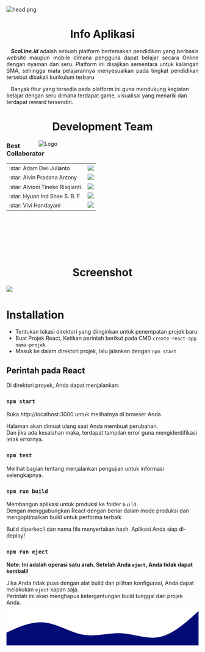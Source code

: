 ![head.png](https://user-images.githubusercontent.com/74761484/158828361-62de0517-53cf-4e5f-bcbe-ac4498862687.png)
<h1 align="center">Info Aplikasi</h1>
<p style="text-align: justify;"><b><em>&nbsp;&nbsp;&nbsp;ScoLine.id</em></b> adalah sebuah platform bertemakan pendidikan yang berbasis website maupun mobile dimana pengguna dapat belajar secara Online dengan nyaman dan seru. Platform ini disajikan sementara untuk kalangan SMA, sehingga mata pelajarannya menyesuaikan pada tingkat pendidikan tersebut  dibakali kurikulum terbaru</p>
<p>&nbsp;&nbsp;&nbsp;Banyak fitur yang tersedia pada platform ini guna mendukung kegiatan belajar dengan seru dimana terdapat game, visualisai yang menarik dan terdapat reward tersendiri. </p>

<h1 align="center">Development Team</h1>
<img align="right" src="https://user-images.githubusercontent.com/74761484/158839009-cd098bdc-b891-45f8-b0c8-f388a6102824.gif" alt="Logo" style="width: 420px; display: inline-block;">
<!-- <img align='right' src="https://user-images.githubusercontent.com/74761484/158839009-cd098bdc-b891-45f8-b0c8-f388a6102824.gif" width="520"> -->

<h3>Best Collaborator</h3>
<table border="0" style="width: 300px; height: 180px" cellspacing="0">
  <tbody>
   <tr>
        <td>:star: Adam Dwi Julianto</td>
        <td><img src="https://img.shields.io/badge/NIM-E41200175-blue"></td>
      </tr>
      <tr>
        <td>:star: Alvin Pradana Antony</td>
        <td><img src="https://img.shields.io/badge/NIM-E41200142-blue"></td>
      </tr>
      <tr>
        <td>:star: Alvioni Tineke Risqianti.</td>
        <td><img src="https://img.shields.io/badge/NIM-E41200048-blue"></td>
      </tr>
      <tr>
        <td>:star: Hyuan Ind Shee S. B. F</td>
        <td><img src="https://img.shields.io/badge/NIM-E41200352-blue"></td>
      </tr>
      <tr>
        <td>:star: Vivi Handayani</td>
        <td><img src="https://img.shields.io/badge/NIM-E41200059-blue"></td>
      </tr>
  </tbody>
</table>

<br><br>

<h1 align="center">Screenshot</h1>
<img src="https://user-images.githubusercontent.com/74761484/158917230-c34c28f5-ccb9-408b-b534-07fb7ef6c31e.png">



# Installation
- Tentukan lokasi direktori yang diinginkan untuk penempatan projek baru
- Buat Projek React, Ketikan perintah berikut pada CMD `create-react-app nama-projek`
- Masuk ke dalam direktori projek, lalu jalankan dengan `npm start`

## Perintah pada React

Di direktori proyek, Anda dapat menjalankan:

### `npm start`
Buka http://localhost:3000 untuk melihatnya di browser Anda.

Halaman akan dimuat ulang saat Anda membuat perubahan.\
Dan jika ada kesalahan maka, terdapat tampilan error guna mengidentifikasi letak errornya.


### `npm test`

Melihat bagian tentang menjalankan pengujian untuk informasi selengkapnya.

### `npm run build`

Membangun aplikasi untuk produksi ke folder `build`.\
Dengan menggabungkan React dengan benar dalam mode produksi dan mengoptimalkan build untuk performa terbaik

Build diperkecil dan nama file menyertakan hash.
Aplikasi Anda siap di-deploy!

### `npm run eject`

**Note: Ini adalah operasi satu arah. Setelah Anda `eject`, Anda tidak dapat kembali!**

Jika Anda tidak puas dengan alat build dan pilihan konfigurasi, Anda dapat melakukan `eject` kapan saja.\
Perintah ini akan menghapus ketergantungan build tunggal dari projek Anda.

![bottom.png](https://raw.githubusercontent.com/iCharlesZ/FigureBed/master/img/readme-bottom.png)
